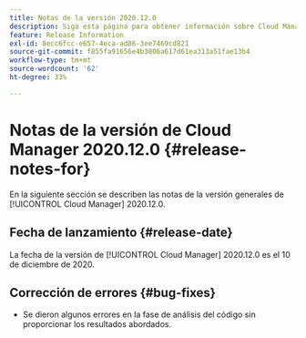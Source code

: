 ```yaml
---
title: Notas de la versión 2020.12.0
description: Siga esta página para obtener información sobre Cloud Manager 2020.12.0.
feature: Release Information
exl-id: 8ecc6fcc-e657-4eca-ad86-3ee7469cd821
source-git-commit: f855fa91656e4b3806a617d61ea313a51fae13b4
workflow-type: tm+mt
source-wordcount: '62'
ht-degree: 33%

---
```


# Notas de la versión de Cloud Manager 2020.12.0 {#release-notes-for}

En la siguiente sección se describen las notas de la versión generales de [!UICONTROL Cloud Manager] 2020.12.0.

## Fecha de lanzamiento {#release-date}

La fecha de la versión de [!UICONTROL Cloud Manager] 2020.12.0 es el 10 de diciembre de 2020.

## Corrección de errores {#bug-fixes}

* Se dieron algunos errores en la fase de análisis del código sin proporcionar los resultados abordados.

